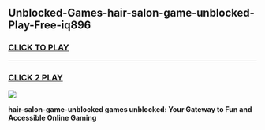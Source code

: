 
## Unblocked-Games-hair-salon-game-unblocked-Play-Free-iq896
<h3>
<a href="https://premium76.site?title=hair-salon-game-unblocked&ref=23A">CLICK TO PLAY</a></h3>
<hr>

<h3>
<a href="https://premium76.site?title=hair-salon-game-unblocked&ref=23A">CLICK 2 PLAY</a>
  
</h3>

<a href="https://premium76.site?title=hair-salon-game-unblocked&ref=23A"><img src="https://clearcache.store/games.png"></a>


**hair-salon-game-unblocked games unblocked: Your Gateway to Fun and Accessible Online Gaming**
